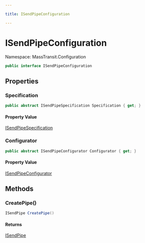 ```yaml
---

title: ISendPipeConfiguration

---
```


# ISendPipeConfiguration

Namespace: MassTransit.Configuration

```csharp
public interface ISendPipeConfiguration
```

## Properties

### **Specification**

```csharp
public abstract ISendPipeSpecification Specification { get; }
```

#### Property Value

[ISendPipeSpecification](../../masstransit-abstractions/masstransit-configuration/isendpipespecification)<br/>

### **Configurator**

```csharp
public abstract ISendPipeConfigurator Configurator { get; }
```

#### Property Value

[ISendPipeConfigurator](../../masstransit-abstractions/masstransit/isendpipeconfigurator)<br/>

## Methods

### **CreatePipe()**

```csharp
ISendPipe CreatePipe()
```

#### Returns

[ISendPipe](../../masstransit-abstractions/masstransit-transports/isendpipe)<br/>
